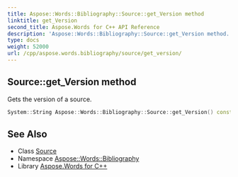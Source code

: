 ```yaml
---
title: Aspose::Words::Bibliography::Source::get_Version method
linktitle: get_Version
second_title: Aspose.Words for C++ API Reference
description: 'Aspose::Words::Bibliography::Source::get_Version method. Gets the version of a source in C++.'
type: docs
weight: 52000
url: /cpp/aspose.words.bibliography/source/get_version/
---
```

## Source::get_Version method


Gets the version of a source.

```cpp
System::String Aspose::Words::Bibliography::Source::get_Version() const
```

## See Also

* Class [Source](../)
* Namespace [Aspose::Words::Bibliography](../../)
* Library [Aspose.Words for C++](../../../)
